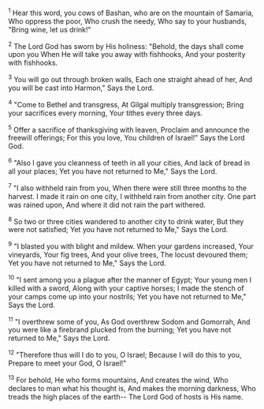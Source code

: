 <sup>1</sup> 
Hear this word, you cows of Bashan, who are on the mountain of Samaria, Who oppress the poor, Who crush the needy, Who say to your husbands, "Bring wine, let us drink!" 

<sup>2</sup> 
The Lord God has sworn by His holiness: "Behold, the days shall come upon you When He will take you away with fishhooks, And your posterity with fishhooks. 

<sup>3</sup> 
You will go out through broken walls, Each one straight ahead of her, And you will be cast into Harmon," Says the Lord. 

<sup>4</sup> 
"Come to Bethel and transgress, At Gilgal multiply transgression; Bring your sacrifices every morning, Your tithes every three days. 

<sup>5</sup> 
Offer a sacrifice of thanksgiving with leaven, Proclaim and announce the freewill offerings; For this you love, You children of Israel!" Says the Lord God.

<sup>6</sup> 
"Also I gave you cleanness of teeth in all your cities, And lack of bread in all your places; Yet you have not returned to Me," Says the Lord. 

<sup>7</sup> 
"I also withheld rain from you, When there were still three months to the harvest. I made it rain on one city, I withheld rain from another city. One part was rained upon, And where it did not rain the part withered. 

<sup>8</sup> 
So two or three cities wandered to another city to drink water, But they were not satisfied; Yet you have not returned to Me," Says the Lord. 

<sup>9</sup> 
"I blasted you with blight and mildew. When your gardens increased, Your vineyards, Your fig trees, And your olive trees, The locust devoured them; Yet you have not returned to Me," Says the Lord. 

<sup>10</sup> 
"I sent among you a plague after the manner of Egypt; Your young men I killed with a sword, Along with your captive horses; I made the stench of your camps come up into your nostrils; Yet you have not returned to Me," Says the Lord. 

<sup>11</sup> 
"I overthrew some of you, As God overthrew Sodom and Gomorrah, And you were like a firebrand plucked from the burning; Yet you have not returned to Me," Says the Lord. 

<sup>12</sup> 
"Therefore thus will I do to you, O Israel; Because I will do this to you, Prepare to meet your God, O Israel!" 

<sup>13</sup> 
For behold, He who forms mountains, And creates the wind, Who declares to man what his thought is, And makes the morning darkness, Who treads the high places of the earth-- The Lord God of hosts is His name.